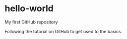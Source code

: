 # hello-world
My first GitHub repository

Following the tutorial on GitHub to get used to the basics.
